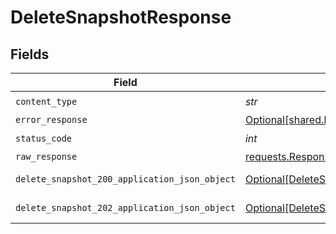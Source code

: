 # DeleteSnapshotResponse


## Fields

| Field                                                                                                     | Type                                                                                                      | Required                                                                                                  | Description                                                                                               |
| --------------------------------------------------------------------------------------------------------- | --------------------------------------------------------------------------------------------------------- | --------------------------------------------------------------------------------------------------------- | --------------------------------------------------------------------------------------------------------- |
| `content_type`                                                                                            | *str*                                                                                                     | :heavy_check_mark:                                                                                        | N/A                                                                                                       |
| `error_response`                                                                                          | [Optional[shared.ErrorResponse]](../../models/shared/errorresponse.md)                                    | :heavy_minus_sign:                                                                                        | error                                                                                                     |
| `status_code`                                                                                             | *int*                                                                                                     | :heavy_check_mark:                                                                                        | N/A                                                                                                       |
| `raw_response`                                                                                            | [requests.Response](https://requests.readthedocs.io/en/latest/api/#requests.Response)                     | :heavy_minus_sign:                                                                                        | N/A                                                                                                       |
| `delete_snapshot_200_application_json_object`                                                             | [Optional[DeleteSnapshot200ApplicationJSON]](../../models/operations/deletesnapshot200applicationjson.md) | :heavy_minus_sign:                                                                                        | successful operation                                                                                      |
| `delete_snapshot_202_application_json_object`                                                             | [Optional[DeleteSnapshot202ApplicationJSON]](../../models/operations/deletesnapshot202applicationjson.md) | :heavy_minus_sign:                                                                                        | operation is accepted                                                                                     |